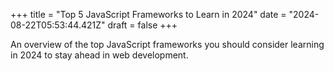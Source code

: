 +++
title = "Top 5 JavaScript Frameworks to Learn in 2024"
date = "2024-08-22T05:53:44.421Z"
draft = false
+++

  An overview of the top JavaScript frameworks you should consider learning in 2024 to stay ahead in web development.
        